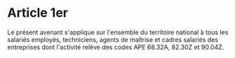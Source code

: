# Article 1er

  
Le présent avenant s'applique sur l'ensemble du territoire national à tous les salariés employés, techniciens, agents de maîtrise et cadres salariés des entreprises dont l'activité relève des codes APE 68.32A, 82.30Z et 90.04Z.

